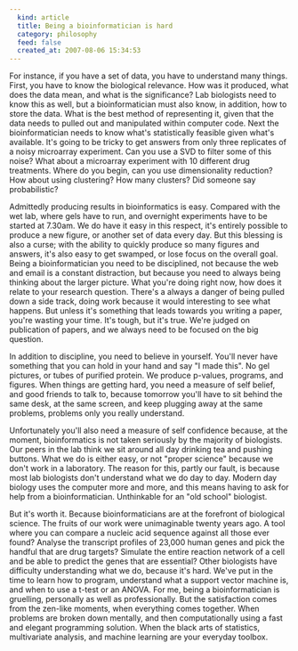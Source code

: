 ```yaml
--- 
  kind: article
  title: Being a bioinformatician is hard
  category: philosophy
  feed: false
  created_at: 2007-08-06 15:34:53
---
```


For instance, if you have a set of data, you have to understand many things. First, you have to know the biological relevance. How was it produced, what does the data mean, and what is the significance? Lab biologists need to know this as well, but a bioinformatician must also know, in addition, how to store the data. What is the best method of representing it, given that the data needs to pulled out and manipulated within computer code. Next the bioinformatician needs to know what's statistically feasible given what's available. It's going to be tricky to get answers from only three replicates of a noisy microarray experiment. Can you use a SVD to filter some of this noise? What about a microarray experiment with 10 different drug treatments. Where do you begin, can you use dimensionality reduction? How about using clustering? How many clusters? Did someone say probabilistic?

Admittedly producing results in bioinformatics is easy. Compared with the wet lab, where gels have to run, and overnight experiments have to be started at 7.30am. We do have it easy in this respect, it's entirely possible to produce a new figure, or another set of data every day. But this blessing is also a curse; with the ability to quickly produce so many figures and answers, it's also easy to get swamped, or lose focus on the overall goal. Being a bioinformatician you need to be disciplined, not because the web and email is a constant distraction, but because you need to always being thinking about the larger picture. What you're doing right now, how does it relate to your research question. There's a always a danger of being pulled down a side track, doing work because it would interesting to see what happens. But unless it's something that leads towards you writing a paper, you're wasting your time. It's tough, but it's true. We're judged on publication of papers, and we always need to be focused on the big question.

In addition to discipline, you need to believe in yourself. You'll never have something that you can hold in your hand and say "I made this". No gel pictures, or tubes of purified protein. We produce p-values, programs, and figures. When things are getting hard, you need a measure of self belief, and good friends to talk to, because tomorrow you'll have to sit behind the same desk, at the same screen, and keep plugging away at the same problems, problems only you really understand.

Unfortunately you'll also need a measure of self confidence because, at the moment, bioinformatics is not taken seriously by the majority of biologists. Our peers in the lab think we sit around all day drinking tea and pushing buttons. What we do is either easy, or not "proper science" because we don't work in a laboratory. The reason for this, partly our fault, is because most lab biologists don't understand what we do day to day. Modern day biology uses the computer more and more, and this means having to ask for help from a bioinformatician. Unthinkable for an "old school" biologist.

But it's worth it. Because bioinformaticians are at the forefront of biological science. The fruits of our work were unimaginable twenty years ago. A tool where you can compare a nucleic acid sequence against all those ever found? Analyse the transcript profiles of 23,000 human genes and pick the handful that are drug targets? Simulate the entire reaction network of a cell and be able to predict the genes that are essential? Other biologists have difficulty understanding what we do, because it's hard. We've put in the time to learn how to program, understand what a support vector machine is, and when to use a t-test or an ANOVA. For me, being a bioinformatician is gruelling, personally as well as professionally. But the satisfaction comes from the zen-like moments, when everything comes together. When problems are broken down mentally, and then computationally using a fast and elegant programming solution. When the black arts of statistics, multivariate analysis, and machine learning are your everyday toolbox.

